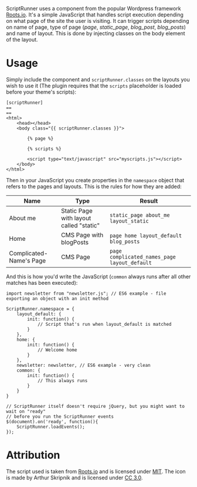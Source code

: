 ScriptRunner uses a component from the popular Wordpress framework [Roots.io](NSRosenqvist\ScriptRunner\Components).
It's a simple JavaScript that handles script execution depending on what page
of the site the user is visiting. It can trigger scripts depending on name of page,
type of page (*page*, *static_page*, *blog_post*, *blog_posts*) and name of layout. This is done
by injecting classes on the body element of the layout.

# Usage

Simply include the component and `scriptRunner.classes` on the layouts you wish
to use it (The plugin requires that the `scripts` placeholder is loaded before your theme's
scripts):

```
[scriptRunner]
==
==
<html>
    <head></head>
    <body class="{{ scriptRunner.classes }}">

        {% page %}

        {% scripts %}

        <script type="text/javascript" src="myscripts.js"></script>
    </body>
</html>
```

Then in your JavaScript you create properties in the `namespace` object that refers
to the pages and layouts. This is the rules for how they are added:

Name | Type | Result
-----|------|-------
About me | Static Page with layout called "static" | `static_page about_me layout_static`
Home | CMS Page with blogPosts | `page home layout_default blog_posts`
Complicated-Name's Page | CMS Page | `page complicated_names_page layout_default`

And this is how you'd write the JavaScript (`common` always runs after all other
matches has been executed):

```
import newsletter from "newsletter.js"; // ES6 example - file exporting an object with an init method

ScriptRunner.namespace = {
    layout_default: {
        init: function() {
            // Script that's run when layout_default is matched
        }
    },
    home: {
        init: function() {
            // Welcome home
        }
    },
    newsletter: newsletter, // ES6 example - very clean
    common: {
        init: function() {
            // This always runs
        }
    }
}

// ScriptRunner itself doesn't require jQuery, but you might want to wait on "ready"
// before you run the ScriptRunner events
$(document).on('ready', function(){
    ScriptRunner.loadEvents();
});
```

# Attribution

The script used is taken from [Roots.io](NSRosenqvist\ScriptRunner\Components) and is licensed under [MIT](https://github.com/nsrosenqvist/october-plugin_scriptrunner/blob/master/LICENSE_Roots.md). The icon is
made by Arthur Skripnik and is licensed under [CC 3.0](http://creativecommons.org/licenses/by/3.0/us/).
